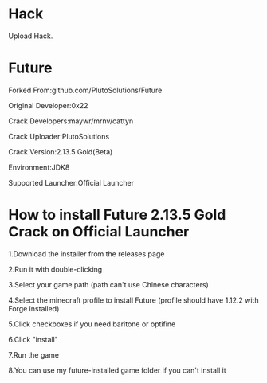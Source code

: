 # Hack
Upload Hack.
# Future
Forked From:github.com/PlutoSolutions/Future

Original Developer:0x22

Crack Developers:maywr/mrnv/cattyn

Crack Uploader:PlutoSolutions

Crack Version:2.13.5 Gold(Beta)

Environment:JDK8

Supported Launcher:Official Launcher

# How to install Future 2.13.5 Gold Crack on Official Launcher
1.Download the installer from the releases page

2.Run it with double-clicking 

3.Select your game path (path can't use Chinese characters)

4.Select the minecraft profile to install Future (profile should have 1.12.2 with Forge installed)

5.Click checkboxes if you need baritone or optifine

6.Click "install"

7.Run the game

8.You can use my future-installed game folder if you can't install it 
